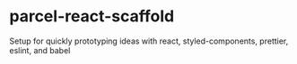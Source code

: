 # parcel-react-scaffold
Setup for quickly prototyping ideas with react, styled-components, prettier, eslint, and babel

